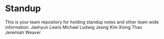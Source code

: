 # Standup

This is your team repository for holding standup notes and other team wide information. 
Jaehyun Lewis
Michael Ludwig
Jeong Kim
Xiong Thao
Jeremiah Weaver